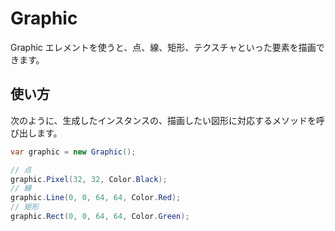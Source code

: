 # Graphic

Graphic エレメントを使うと、点、線、矩形、テクスチャといった要素を描画できます。

## 使い方

次のように、生成したインスタンスの、描画したい図形に対応するメソッドを呼び出します。

```cs
var graphic = new Graphic();

// 点
graphic.Pixel(32, 32, Color.Black);
// 線
graphic.Line(0, 0, 64, 64, Color.Red);
// 矩形
graphic.Rect(0, 0, 64, 64, Color.Green);
```
